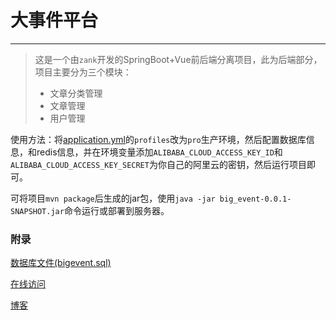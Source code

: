 # 大事件平台

---
>这是一个由`zank`开发的SpringBoot+Vue前后端分离项目，此为后端部分，项目主要分为三个模块：
> * 文章分类管理
> * 文章管理
> * 用户管理

使用方法：将[application.yml](./src/main/resources/application.yml)的`profiles`改为`pro`生产环境，然后配置数据库信息，和redis信息，并在环境变量添加`ALIBABA_CLOUD_ACCESS_KEY_ID`和`ALIBABA_CLOUD_ACCESS_KEY_SECRET`为你自己的阿里云的密钥，然后运行项目即可。

可将项目`mvn package`后生成的jar包，使用`java -jar big_event-0.0.1-SNAPSHOT.jar`命令运行或部署到服务器。

### 附录
[数据库文件(bigevent.sql)](./bigevent.sql)

[在线访问](https://47.243.94.84)

[博客](http://blog.webzank.site)
